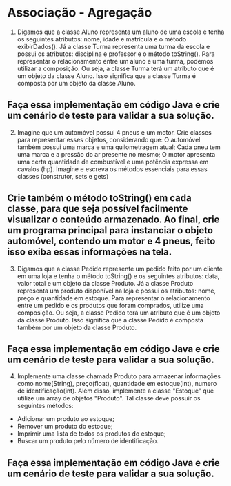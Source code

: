 # Associação - Agregação

1) Digamos que a classe Aluno representa um aluno de uma escola e tenha os seguintes atributos: nome, idade e matrícula e o método exibirDados(). Já a classe Turma representa uma turma da escola e possui os atributos: disciplina e professor e o método toString(). Para representar o relacionamento entre um aluno e uma turma, podemos utilizar a composição. Ou seja, a classe Turma terá um atributo que é um objeto da classe Aluno. Isso significa que a classe Turma é composta por um objeto da classe Aluno.

 Faça essa implementação em código Java e crie um cenário de teste para validar a sua solução.
----

2) Imagine que um automóvel possui 4 pneus e um motor. Crie classes para representar esses objetos, considerando que: O automóvel também possui uma marca e uma quilometragem atual; Cada pneu tem uma marca e a pressão do ar presente no mesmo; O motor apresenta uma certa quantidade de combustível e uma potência expressa em cavalos (hp).
Imagine e escreva os métodos essenciais para essas classes (construtor, sets e gets)

  Crie também o método toString() em cada classe, para que seja possível facilmente visualizar o conteúdo armazenado. Ao final, crie um programa principal para instanciar o objeto automóvel, contendo um motor e 4 pneus, feito isso exiba essas informações na tela.
----

3) Digamos que a classe Pedido represente um pedido feito por um cliente em uma loja e tenha o método toString() e os seguintes atributos: data, valor total e um objeto da classe Produto. Já a classe Produto representa um produto disponível na loja e possui os atributos: nome, preço e quantidade em estoque.
  Para representar o relacionamento entre um pedido e os produtos que foram comprados, utilize uma composição. Ou seja, a classe Pedido terá um atributo que é um objeto da classe Produto. Isso significa que a classe Pedido é composta também por um objeto da classe Produto.

 Faça essa implementação em código Java e crie um cenário de teste para validar a sua solução.
----

4) Implemente uma classe chamada Produto para armazenar informações como nome(String), preço(float), quantidade em estoque(int), numero de identificação(int).
Além disso, implemente a classe "Estoque" que utilize um array de objetos "Produto". Tal classe deve possuir os seguintes métodos:
- Adicionar um produto ao estoque;
- Remover um produto do estoque;
- Imprimir uma lista de todos os produtos do estoque;
- Buscar um produto pelo número de identificação.

Faça essa implementação em código Java e crie um cenário de teste para validar a sua solução.
----
